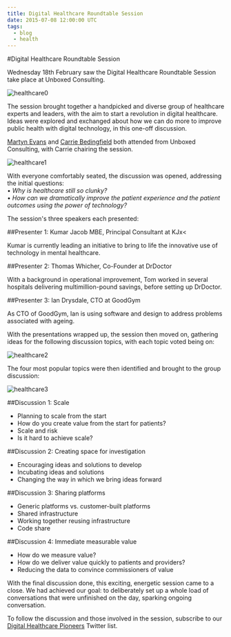 ```yaml
---
title: Digital Healthcare Roundtable Session
date: 2015-07-08 12:00:00 UTC
tags:
  - blog
  - health
---
```


#Digital Healthcare Roundtable Session

Wednesday 18th February saw the Digital Healthcare Roundtable Session take place at Unboxed Consulting.

![healthcare0](http://i1291.photobucket.com/albums/b548/grammccram/DSC01779_zpsd4fmmo16.jpg)

The session brought together a handpicked and diverse group of healthcare experts and leaders, with the aim to start a revolution in digital healthcare. Ideas were explored and exchanged about how we can do more to improve public health with digital technology, in this one-off discussion.

[Martyn Evans](http://www.unboxedconsulting.com/people/martyn-evans) and [Carrie Bedingfield](http://www.unboxedconsulting.com/people/carrie-bedingfield) both attended from Unboxed Consulting, with Carrie chairing the session.

![healthcare1](http://i1291.photobucket.com/albums/b548/grammccram/Screen%20Shot%202015-02-24%20at%2011.51.23_zpskt1lvghp.png)

With everyone comfortably seated, the discussion was opened, addressing the initial questions:<br/>
• <i>Why is healthcare still so clunky?</i><br/>
• <i>How can we dramatically improve the patient experience and the patient outcomes using the power of technology?</i>

The session's three speakers each presented:<br/>

##Presenter 1: Kumar Jacob MBE, Principal Consultant at KJx<

Kumar is currently leading an initiative to bring to life the innovative use of technology in mental healthcare.

##Presenter 2: Thomas Whicher, Co-Founder at DrDoctor

With a background in operational improvement, Tom worked in several hospitals delivering multimillion-pound savings, before setting up DrDoctor.<br/>

##Presenter 3: Ian Drysdale, CTO at GoodGym

As CTO of GoodGym, Ian is using software and design to address problems associated with ageing.

With the presentations wrapped up, the session then moved on, gathering ideas for the following discussion topics, with each topic voted being on:

![healthcare2](http://i1291.photobucket.com/albums/b548/grammccram/Screen%20Shot%202015-02-24%20at%2013.08.52_zpsr1tnaers.png)

The four most popular topics were then identified and brought to the group discussion:

![healthcare3](http://i1291.photobucket.com/albums/b548/grammccram/Screen%20Shot%202015-02-24%20at%2017.12.36_zps6x8herpg.png)

##Discussion 1: Scale

- Planning to scale from the start
- How do you create value from the start for patients?
- Scale and risk
- Is it hard to achieve scale?

##Discussion 2: Creating space for investigation

- Encouraging ideas and solutions to develop
- Incubating ideas and solutions
- Changing the way in which we bring ideas forward

##Discussion 3: Sharing platforms

- Generic platforms vs. customer-built platforms
- Shared infrastructure
- Working together reusing infrastructure
- Code share

##Discussion 4: Immediate measurable value

- How do we measure value?
- How do we deliver value quickly to patients and providers?
- Reducing the data to convince commissioners of value

With the final discussion done, this exciting, energetic session came to a close. We had achieved our goal: to deliberately set up a whole load of conversations that were unfinished on the day, sparking ongoing conversation.

To follow the discussion and those involved in the session, subscribe to our [Digital Healthcare Pioneers](https://twitter.com/Ubxd/lists/digital-health-pioneers1) Twitter list.
